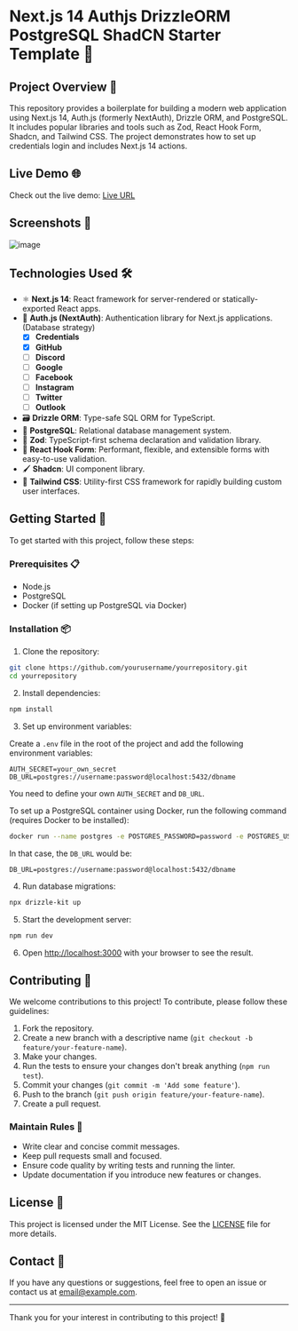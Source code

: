 # Next.js 14 Authjs DrizzleORM PostgreSQL ShadCN Starter Template 🚀

## Project Overview 📘

This repository provides a boilerplate for building a modern web application using Next.js 14, Auth.js (formerly NextAuth), Drizzle ORM, and PostgreSQL. It includes popular libraries and tools such as Zod, React Hook Form, Shadcn, and Tailwind CSS. The project demonstrates how to set up credentials login and includes Next.js 14 actions.

## Live Demo 🌐

Check out the live demo: [Live URL](https://another-next-template.vercel.app) 

## Screenshots 📸

![image](https://github.com/user-attachments/assets/fa827f23-083e-40c7-9ebc-fee80d4288bc)

## Technologies Used 🛠️

- ⚛️ **Next.js 14**: React framework for server-rendered or statically-exported React apps.
- 🔐 **Auth.js (NextAuth)**: Authentication library for Next.js applications. (Database strategy)
  - [x] **Credentials**
  - [x] **GitHub**
  - [ ] **Discord**
  - [ ] **Google**
  - [ ] **Facebook**
  - [ ] **Instagram**
  - [ ] **Twitter**
  - [ ] **Outlook**
- 🗃️ **Drizzle ORM**: Type-safe SQL ORM for TypeScript.
- 🐘 **PostgreSQL**: Relational database management system.
- 📏 **Zod**: TypeScript-first schema declaration and validation library.
- 📝 **React Hook Form**: Performant, flexible, and extensible forms with easy-to-use validation.
- 🖌️ **Shadcn**: UI component library.
- 🎨 **Tailwind CSS**: Utility-first CSS framework for rapidly building custom user interfaces.

## Getting Started 🚀

To get started with this project, follow these steps:

### Prerequisites 📋

- Node.js
- PostgreSQL
- Docker (if setting up PostgreSQL via Docker)

### Installation 📦

1. Clone the repository:

```bash
git clone https://github.com/yourusername/yourrepository.git
cd yourrepository
```

2. Install dependencies:

```bash
npm install
```

3. Set up environment variables:

Create a `.env` file in the root of the project and add the following environment variables:

```env
AUTH_SECRET=your_own_secret
DB_URL=postgres://username:password@localhost:5432/dbname
```

You need to define your own `AUTH_SECRET` and `DB_URL`.

To set up a PostgreSQL container using Docker, run the following command (requires Docker to be installed):

```bash
docker run --name postgres -e POSTGRES_PASSWORD=password -e POSTGRES_USER=username -e POSTGRES_DB=dbname -p 5432:5432 -d postgres
```

In that case, the `DB_URL` would be:

```env
DB_URL=postgres://username:password@localhost:5432/dbname
```

4. Run database migrations:

```bash
npx drizzle-kit up
```

5. Start the development server:

```bash
npm run dev
```

6. Open [http://localhost:3000](http://localhost:3000) with your browser to see the result.

## Contributing 🤝

We welcome contributions to this project! To contribute, please follow these guidelines:

1. Fork the repository.
2. Create a new branch with a descriptive name (`git checkout -b feature/your-feature-name`).
3. Make your changes.
4. Run the tests to ensure your changes don't break anything (`npm run test`).
5. Commit your changes (`git commit -m 'Add some feature'`).
6. Push to the branch (`git push origin feature/your-feature-name`).
7. Create a pull request.

### Maintain Rules 📜

- Write clear and concise commit messages.
- Keep pull requests small and focused.
- Ensure code quality by writing tests and running the linter.
- Update documentation if you introduce new features or changes.

## License 📄

This project is licensed under the MIT License. See the [LICENSE](LICENSE) file for more details.

## Contact 📧

If you have any questions or suggestions, feel free to open an issue or contact us at [email@example.com](mailto:email@example.com).

---

Thank you for your interest in contributing to this project! 🚀
